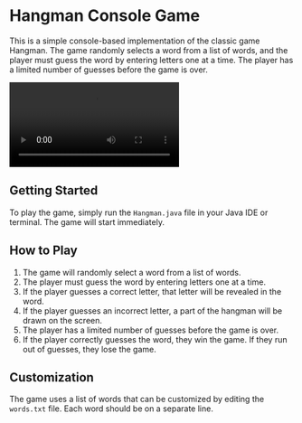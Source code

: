 # Hangman Console Game

This is a simple console-based implementation of the classic game Hangman. The game randomly selects a word from a list of words, and the player must guess the word by entering letters one at a time. The player has a limited number of guesses before the game is over.

![A demo video](hangman_demo.mp4)

## Getting Started

To play the game, simply run the `Hangman.java` file in your Java IDE or terminal. The game will start immediately.

## How to Play

1. The game will randomly select a word from a list of words.
2. The player must guess the word by entering letters one at a time.
3. If the player guesses a correct letter, that letter will be revealed in the word.
4. If the player guesses an incorrect letter, a part of the hangman will be drawn on the screen.
5. The player has a limited number of guesses before the game is over.
6. If the player correctly guesses the word, they win the game. If they run out of guesses, they lose the game.

## Customization

The game uses a list of words that can be customized by editing the `words.txt` file. Each word should be on a separate line.
